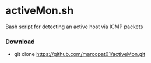 # activeMon.sh
Bash script for detecting an active host via ICMP packets

### Download
* git clone https://github.com/marcopat01/activeMon.git
